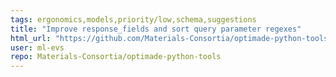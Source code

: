 ```yaml
---
tags: ergonomics,models,priority/low,schema,suggestions
title: "Improve response_fields and sort query parameter regexes"
html_url: "https://github.com/Materials-Consortia/optimade-python-tools/issues/808"
user: ml-evs
repo: Materials-Consortia/optimade-python-tools
---
```


